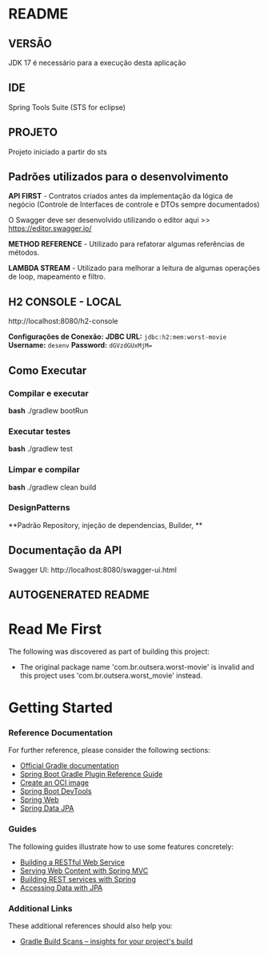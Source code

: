 # README

## VERSÃO 
JDK 17 é necessário para a execução desta aplicação
## IDE 
Spring Tools Suite (STS for eclipse)
## PROJETO
Projeto iniciado a partir do sts

## Padrões utilizados para o desenvolvimento

**API FIRST** - Contratos criados antes da implementação da lógica de negócio (Controle de Interfaces de controle e DTOs sempre documentados)
	
O Swagger deve ser desenvolvido utilizando o editor aqui >> https://editor.swagger.io/

**METHOD REFERENCE** - Utilizado para refatorar algumas referências de métodos.

**LAMBDA STREAM** - Utilizado para melhorar a leitura de algumas operações de loop, mapeamento e filtro.

## H2 CONSOLE - LOCAL
http://localhost:8080/h2-console

**Configurações de Conexão:**
**JDBC URL:** `jdbc:h2:mem:worst-movie`
**Username:** `desenv`
**Password:** `dGVzdGUxMjM=`

## Como Executar

### Compilar e executar
**bash**
./gradlew bootRun

### Executar testes
**bash**
./gradlew test

### Limpar e compilar
**bash**
./gradlew clean build

### DesignPatterns
**Padrão Repository, injeção de dependencias, Builder, **



## Documentação da API
Swagger UI: http://localhost:8080/swagger-ui.html


## AUTOGENERATED README

# Read Me First
The following was discovered as part of building this project:

* The original package name 'com.br.outsera.worst-movie' is invalid and this project uses 'com.br.outsera.worst_movie' instead.

# Getting Started

### Reference Documentation
For further reference, please consider the following sections:

* [Official Gradle documentation](https://docs.gradle.org)
* [Spring Boot Gradle Plugin Reference Guide](https://docs.spring.io/spring-boot/3.5.4/gradle-plugin)
* [Create an OCI image](https://docs.spring.io/spring-boot/3.5.4/gradle-plugin/packaging-oci-image.html)
* [Spring Boot DevTools](https://docs.spring.io/spring-boot/3.5.4/reference/using/devtools.html)
* [Spring Web](https://docs.spring.io/spring-boot/3.5.4/reference/web/servlet.html)
* [Spring Data JPA](https://docs.spring.io/spring-boot/3.5.4/reference/data/sql.html#data.sql.jpa-and-spring-data)

### Guides
The following guides illustrate how to use some features concretely:

* [Building a RESTful Web Service](https://spring.io/guides/gs/rest-service/)
* [Serving Web Content with Spring MVC](https://spring.io/guides/gs/serving-web-content/)
* [Building REST services with Spring](https://spring.io/guides/tutorials/rest/)
* [Accessing Data with JPA](https://spring.io/guides/gs/accessing-data-jpa/)

### Additional Links
These additional references should also help you:

* [Gradle Build Scans – insights for your project's build](https://scans.gradle.com#gradle)